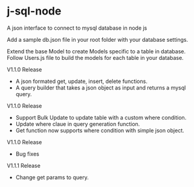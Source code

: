 # j-sql-node
A json interface to connect to mysql database in node js

Add a sample db.json file in your root folder with your database settings.

Extend the base Model to create Models specific to a table in database.
Follow Users.js file to build the models for each table in your database.

V1.1.0 Release
- A json formated get, update, insert, delete functions. 
- A query builder that takes a json object as input and returns a mysql query.

V1.1.0 Release
 - Support Bulk Update to update table with a custom where condition.
 - Update where claue in query generation function.
 - Get function now supports where condition with simple json object.

V1.1.0 Release
 - Bug fixes

 V1.1.1 Release
 - Change get params to query.